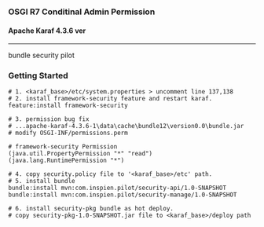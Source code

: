 ### OSGI R7 Conditinal Admin Permission
#### Apache Karaf 4.3.6 ver
---
bundle security pilot

###  Getting Started

```shell
# 1. <karaf_base>/etc/system.properties > uncomment line 137,138
# 2. install framework-security feature and restart karaf.
feature:install framework-security

# 3. permission bug fix
# ...apache-karaf-4.3.6-1\data\cache\bundle12\version0.0\bundle.jar
# modify OSGI-INF/permissions.perm

# framework-security Permission
(java.util.PropertyPermission "*" "read")
(java.lang.RuntimePermission "*")

# 4. copy security.policy file to '<karaf_base>/etc' path.
# 5. install bundle
bundle:install mvn:com.inspien.pilot/security-api/1.0-SNAPSHOT
bundle:install mvn:com.inspien.pilot/security-manage/1.0-SNAPSHOT

# 6. install security-pkg bundle as hot deploy.
# copy security-pkg-1.0-SNAPSHOT.jar file to <karaf_base>/deploy path

```



